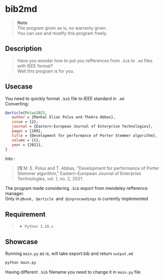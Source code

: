 # bib2md
> **Note**\
> The program given as is, no warranty given. \
> You can use and modify this program freely.
## Description
>Have you wonder how to put you refferences from `.bib`
>to `.md` files with IEEE format? <br>
Well this program is for you.

## Usecase
You need to quickly format `.bib` file to IEEE standard in `.md` <br>
Converting:
```bib
@article{Polus2021,
   author = {Manhal Elias Polus and Thekra Abbas},
   issue = {2},
   journal = {Eastern-European Journal of Enterprise Technologies},
   pages = {109},
   title = {Development for performance of Porter Stemmer algorithm},
   volume = {1},
   year = {2021},
}
```
Into :

><a id="1">[1]</a> M. E. Polus and T. Abbas, "Development for performance of Porter Stemmer algorithm," Eastern-European Journal of Enterprise Technologies, vol. 1, no. 2, 2021.

The program made considering `.bib` export from mendeley refference manager.<br>
Only in `@book, @article `and` @inproceedings` is currently implemented

## Requirement
> - `Python 3.10.x`

## Showcase
Running `main.py` as is, will take export.bib
and return `output.md`

```sh
python main.py
```

Having different `.bib` filename you need to change it in `main.py` file